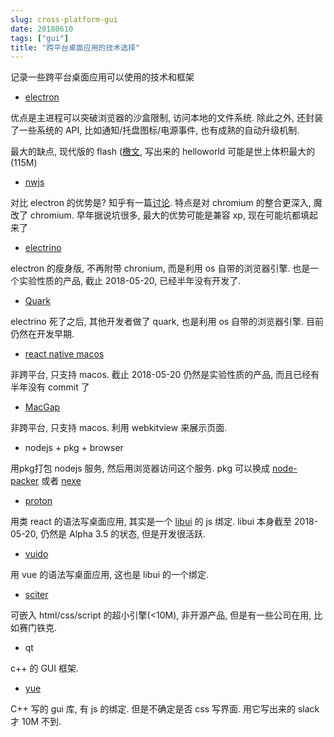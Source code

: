```yaml
---
slug: cross-platform-gui
date: 20180610
tags: ["gui"]
title: "跨平台桌面应用的技术选择"
---
```




记录一些跨平台桌面应用可以使用的技术和框架


<!--more-->

- [electron](https://electronjs.org/)

优点是主进程可以突破浏览器的沙盒限制, 访问本地的文件系统. 除此之外, 还封装了一些系统的 API, 比如通知/托盘图标/电源事件, 也有成熟的自动升级机制.

最大的缺点, 现代版的 flash ([檄文](http://josephg.com/blog/electron-is-flash-for-the-desktop/), 写出来的 helloworld 可能是世上体积最大的(115M)

- [nwjs](https://nwjs.io/)

对比 electron 的优势是? 知乎有一篇[讨论](https://www.zhihu.com/question/38854224). 特点是对 chromium 的整合更深入, 魔改了 chromium. 早年据说坑很多, 最大的优势可能是兼容 xp, 现在可能坑都填起来了

- [electrino](https://github.com/pojala/electrino)

electron 的瘦身版, 不再附带 chronium, 而是利用 os 自带的浏览器引擎. 也是一个实验性质的产品, 截止 2018-05-20, 已经半年没有开发了.

- [Quark](https://github.com/jscherer92/Quark)

electrino 死了之后, 其他开发者做了 quark, 也是利用 os 自带的浏览器引擎. 目前仍然在开发早期.

- [react native macos](https://github.com/ptmt/react-native-macos)

非跨平台, 只支持 macos. 截止 2018-05-20 仍然是实验性质的产品, 而且已经有半年没有 commit 了

- [MacGap](http://macgapproject.github.io/)

非跨平台, 只支持 macos. 利用 webkitview 来展示页面.

- nodejs + pkg + browser

用pkg打包 nodejs 服务, 然后用浏览器访问这个服务. pkg 可以换成 [node-packer](https://github.com/pmq20/node-packer) 或者 [nexe](https://github.com/nexe/nexe/)

- [proton](https://github.com/kusti8/proton-native)

用类 react 的语法写桌面应用, 其实是一个 [libui](https://github.com/andlabs/libui/) 的 js 绑定. libui 本身截至 2018-05-20, 仍然是 Alpha 3.5 的状态, 但是开发很活跃.

- [vuido](https://github.com/mimecorg/vuido)

用 vue 的语法写桌面应用, 这也是 libui 的一个绑定.

- [sciter](https://sciter.com/)

可嵌入 html/css/script 的超小引擎(<10M), 非开源产品, 但是有一些公司在用, 比如赛门铁克.

- qt

c++ 的 GUI 框架.

- [yue](https://github.com/yue/yue)

C++ 写的 gui 库, 有 js 的绑定. 但是不确定是否 css 写界面. 用它写出来的 slack 才 10M 不到.

